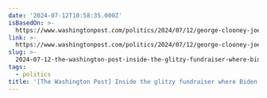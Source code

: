 ```yaml
---
date: '2024-07-12T10:58:35.000Z'
isBasedOn: >-
  https://www.washingtonpost.com/politics/2024/07/12/george-clooney-joe-biden-fundraiser
link: >-
  https://www.washingtonpost.com/politics/2024/07/12/george-clooney-joe-biden-fundraiser
slug: >-
  2024-07-12-the-washington-post-inside-the-glitzy-fundraiser-where-biden-lost-george
tags:
  - politics
title: '[The Washington Post] Inside the glitzy fundraiser where Biden lost George '
---
```

 
